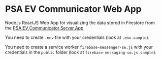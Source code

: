# PSA EV Communicator Web App

Node.js ReactJS Web App for visualizing the data stored in Firestore from the [PSA EV Communicator Server App](https://github.com/kyovchev/psa-ev-comm-server)


You need to create `.env` file with your credentials (look at `.env.sample`).

You need to create a service worker `firebase-messenger-sw.js` with your credentials in the `public` folder (look at `firebase-messaging-sw.js.sample`).